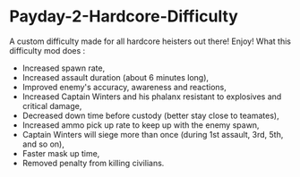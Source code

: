 # Payday-2-Hardcore-Difficulty
A custom difficulty made for all hardcore heisters out there! Enjoy!
What this difficulty mod does :
- Increased spawn rate,
- Increased assault duration (about 6 minutes long),
- Improved enemy's accuracy, awareness and reactions,
- Increased Captain Winters and his phalanx resistant to explosives and critical damage,
- Decreased down time before custody (better stay close to teamates),
- Increased ammo pick up rate to keep up with the enemy spawn,
- Captain Winters will siege more than once (during 1st assault, 3rd, 5th, and so on),
- Faster mask up time,
- Removed penalty from killing civilians.
